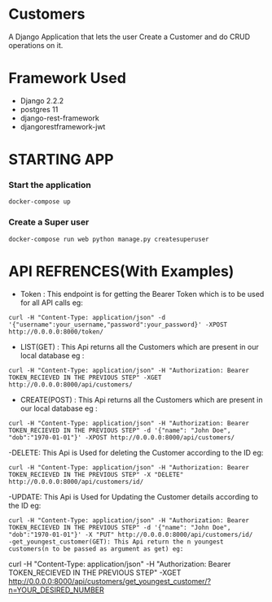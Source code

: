 # Customers
A Django Application that lets the user Create a Customer and do CRUD operations on it.

# Framework Used
- Django 2.2.2 
- postgres 11 
- django-rest-framework 
- djangorestframework-jwt

# STARTING APP
### Start the application
```
docker-compose up
```
### Create a Super user
```
docker-compose run web python manage.py createsuperuser
```
# API REFRENCES(With Examples)
- Token : This endpoint is for getting the Bearer Token which is to be used for all API calls eg: 
```
curl -H "Content-Type: application/json" -d '{"username":your_username,"password":your_password}' -XPOST  http://0.0.0.0:8000/token/
```
- LIST(GET) : This Api returns all the Customers which are present in our local database eg : 
```
curl -H "Content-Type: application/json" -H "Authorization: Bearer TOKEN_RECIEVED IN THE PREVIOUS STEP" -XGET http://0.0.0.0:8000/api/customers/
```
- CREATE(POST) : This Api returns all the Customers which are present in our local database eg : 
```
curl -H "Content-Type: application/json" -H "Authorization: Bearer TOKEN_RECIEVED IN THE PREVIOUS STEP" -d '{"name": "John Doe", "dob":"1970-01-01"}' -XPOST http://0.0.0.0:8000/api/customers/
```
-DELETE: This Api is Used for deleting the Customer according to the ID eg:
```
curl -H "Content-Type: application/json" -H "Authorization: Bearer TOKEN_RECIEVED IN THE PREVIOUS STEP" -X "DELETE" http://0.0.0.0:8000/api/customers/id/
```
-UPDATE: This Api is Used for Updating the Customer details according to the ID eg:
```
curl -H "Content-Type: application/json" -H "Authorization: Bearer TOKEN_RECIEVED IN THE PREVIOUS STEP" -d '{"name": "John Doe", "dob":"1970-01-01"}' -X "PUT" http://0.0.0.0:8000/api/customers/id/
-get_youngest_customer(GET): This Api return the n youngest customers(n to be passed as argument as get) eg:
```
curl -H "Content-Type: application/json" -H "Authorization: Bearer TOKEN_RECIEVED IN THE PREVIOUS STEP" -XGET http://0.0.0.0:8000/api/customers/get_youngest_customer/?n=YOUR_DESIRED_NUMBER




